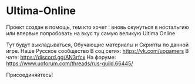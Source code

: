 # Ultima-Online
Проект создан в помощь, тем кто хочет : вновь окунуться в ностальгию или впервые попробовать на вкус ту самую великую Ultima Online

Тут будут выкладываться, Обучающие материалы и Скрипты по данной игре.
Наше Русское сообщество
В соц сетях:
https://vk.com/uogamers
В чате:
https://discord.gg/AN3rfcx
На форуме:
https://www.uoforum.com/threads/rus-guild.66445/

Присоединяйтесь!
